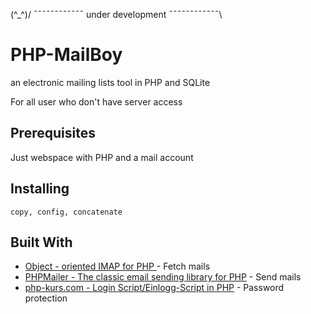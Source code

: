 (^_^)/ ¯¯¯¯¯¯¯¯¯¯¯¯ under development ¯¯¯¯¯¯¯¯¯¯¯¯\

# PHP-MailBoy

an electronic mailing lists tool in PHP and SQLite

For all user who don't have server access

## Prerequisites

Just webspace with PHP and a mail account


## Installing
```
copy, config, concatenate
```
## Built With

* [Object - oriented IMAP for PHP ](http://github.com/ddeboer/imap) - Fetch mails
* [PHPMailer - The classic email sending library for PHP](https://github.com/PHPMailer) - Send mails
* [php-kurs.com - Login Script/Einlogg-Script in PHP](https://www.php-kurs.com/loesung-einlogg-script.htm) - Password protection
